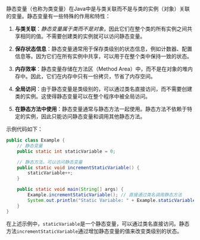 静态变量（也称为类变量）在Java中是与类关联而不是与类的实例（对象）关联的变量。静态变量有一些特殊的作用和特性：

1. **与类关联**：*静态变量属于类而不是对象*，因此它们在整个类的所有实例之间共享相同的值。不需要创建类的实例就可以访问静态变量。

2. **保存状态信息**：静态变量通常用于保存类级别的状态信息，例如计数器、配置信息等。因为它们在所有实例中共享，可以用于在整个类中保持一致的状态。

3. **内存效率**：静态变量存储在方法区（Method Area）中，而不是在对象的堆内存中。因此，它们在内存中只有一份拷贝，节省了内存空间。

4. **全局访问**：由于静态变量是类级别的，可以通过类名直接访问，而不需要创建类的实例。这使得静态变量可以在整个程序中被全局访问。

5. **在静态方法中使用**：静态变量通常与静态方法一起使用。静态方法不依赖于特定的实例，因此只能访问静态变量和调用其他静态方法。

示例代码如下：

```java
public class Example {
    // 静态变量
    public static int staticVariable = 0;

    // 静态方法，可以访问静态变量
    public static void incrementStaticVariable() {
        staticVariable++;
    }

    public static void main(String[] args) {
        Example.incrementStaticVariable(); // 直接通过类名调用静态方法
        System.out.println("Static Variable: " + Example.staticVariable);
    }
}
```

在上述示例中，`staticVariable`是一个静态变量，可以通过类名直接访问。静态方法`incrementStaticVariable`通过增加静态变量的值来改变类级别的状态。